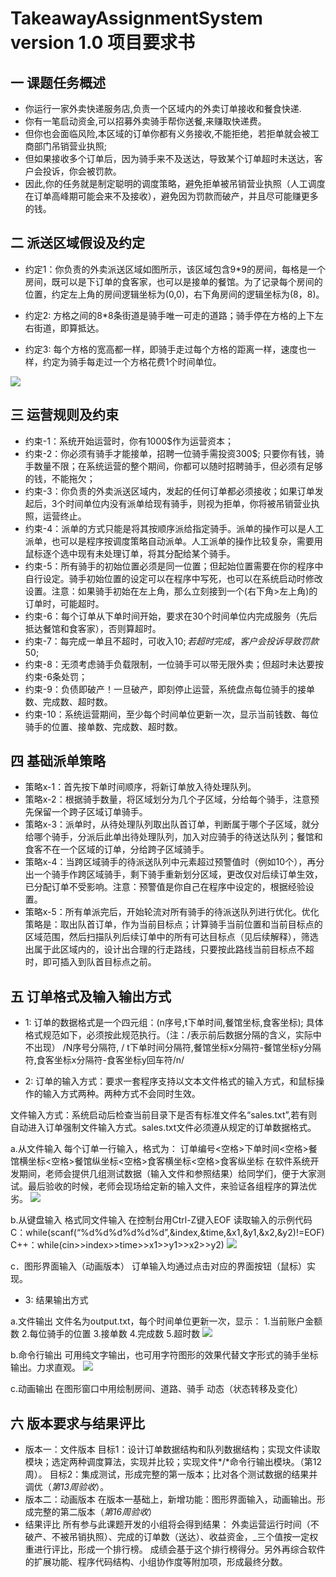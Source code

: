# TakeawayAssignmentSystem version 1.0 项目要求书

## 一 课题任务概述
* 你运行一家外卖快递服务店,负责一个区域内的外卖订单接收和餐食快递.
* 你有一笔启动资金,可以招募外卖骑手帮你送餐,来赚取快递费。
* 但你也会面临风险,本区域的订单你都有义务接收,不能拒绝，若拒单就会被工商部门吊销营业执照;
* 但如果接收多个订单后，因为骑手来不及送达，导致某个订单超时未送达，客户会投诉，你会被罚款。
* 因此,你的任务就是制定聪明的调度策略，避免拒单被吊销营业执照（人工调度在订单高峰期可能会来不及接收），避免因为罚款而破产，并且尽可能赚更多的钱。

## 二 派送区域假设及约定
* 约定1：你负责的外卖派送区域如图所示，该区域包含9*9的房间，每格是一个房间，既可以是下订单的食客家，也可以是接单的餐馆。为了记录每个房间的位置，约定左上角的房间逻辑坐标为(0,0)，右下角房间的逻辑坐标为(8，8)。

* 约定2: 方格之间的8*8条街道是骑手唯一可走的道路；骑手停在方格的上下左右街道，即算抵达。

* 约定3: 每个方格的宽高都一样，即骑手走过每个方格的距离一样，速度也一样，约定为骑手每走过一个方格花费1个时间单位。

![](https://ws2.sinaimg.cn/large/006tNc79ly1g2bi8xy4paj30da0c6jt0.jpg)

## 三 运营规则及约束
* 约束-1：系统开始运营时，你有1000$作为运营资本；
* 约束-2：你必须有骑手才能接单，招聘一位骑手需投资300$; 只要你有钱，骑手数量不限；在系统运营的整个期间，你都可以随时招聘骑手，但必须有足够的钱，不能拖欠；
* 约束-3：你负责的外卖派送区域内，发起的任何订单都必须接收；如果订单发起后，3个时间单位内没有派单给现有骑手，则视为拒单，你将被吊销营业执照，运营终止。
* 约束-4：派单的方式只能是将其按顺序派给指定骑手。派单的操作可以是人工派单，也可以是程序按调度策略自动派单。人工派单的操作比较复杂，需要用鼠标逐个选中现有未处理订单，将其分配给某个骑手。
* 约束-5：所有骑手的初始位置必须是同一位置；但起始位置需要在你的程序中自行设定。骑手初始位置的设定可以在程序中写死，也可以在系统启动时修改设置。注意：如果骑手初始在左上角，那么立刻接到一个(右下角>左上角)的订单时，可能超时。
* 约束-6：每个订单从下单时间开始，要求在30个时间单位内完成服务（先后抵达餐馆和食客家），否则算超时。
* 约束-7：每完成一单且不超时，可收入10$; 若超时完成，客户会投诉导致罚款50$;
* 约束-8：无须考虑骑手负载限制，一位骑手可以带无限外卖；但超时未达要按约束-6条处罚；
* 约束-9：负债即破产！一旦破产，即刻停止运营，系统盘点每位骑手的接单数、完成数、超时数。
* 约束-10：系统运营期间，至少每个时间单位更新一次，显示当前钱数、每位骑手的位置、接单数、完成数、超时数。

## 四 基础派单策略
* 策略x-1：首先按下单时间顺序，将新订单放入待处理队列。
* 策略x-2：根据骑手数量，将区域划分为几个子区域，分给每个骑手，注意预先保留一个跨子区域订单骑手。
* 策略x-3：派单时，从待处理队列取出队首订单，判断属于哪个子区域，就分给哪个骑手，分派后此单出待处理队列，加入对应骑手的待送达队列；餐馆和食客不在一个区域的订单，分给跨子区域骑手。
* 策略x-4：当跨区域骑手的待派送队列中元素超过预警值时（例如10个），再分出一个骑手作跨区域骑手，剩下骑手重新划分区域，更改仅对后续订单生效，已分配订单不受影响。注意：预警值是你自己在程序中设定的，根据经验设置。
* 策略x-5：所有单派完后，开始轮流对所有骑手的待派送队列进行优化。优化策略是：取出队首订单，作为当前目标点；计算骑手当前位置和当前目标点的区域范围，然后扫描队列后续订单中的所有可达目标点（见后续解释），筛选出属于此区域内的，设计出合理的行走路线，只要按此路线当前目标点不超时，即可插入到队首目标点之前。

## 五 订单格式及输入输出方式
* 1: 订单的数据格式是一个四元组：(n序号,t下单时间,餐馆坐标,食客坐标);
具体格式规范如下，必须按此规范执行。（注：/表示前后数据分隔的含义，实际中不出现）
/N序号分隔符, / t下单时间分隔符,餐馆坐标x分隔符-餐馆坐标y分隔符,食客坐标x分隔符-食客坐标y回车符/n/

* 2: 订单的输入方式：要求一套程序支持以文本文件格式的输入方式，和鼠标操作的输入方式两种。两种方式不会同时生效。

文件输入方式：系统启动后检查当前目录下是否有标准文件名“sales.txt”,若有则自动进入订单强制文件输入方式。sales.txt文件必须遵从规定的订单数据格式。

a.从文件输入
每个订单一行输入，格式为：
订单编号<空格>下单时间<空格>餐馆横坐标<空格>餐馆纵坐标<空格>食客横坐标<空格>食客纵坐标
在软件系统开发期间，老师会提供几组测试数据（输入文件和参照结果）给同学们，便于大家测试。最后验收的时候，老师会现场给定新的输入文件，来验证各组程序的算法优劣。
![](https://ws2.sinaimg.cn/large/006tNc79ly1g2bi31udfjj30y00iatau.jpg)

b.从键盘输入
格式同文件输入
在控制台用Ctrl-Z键入EOF
读取输入的示例代码
C：while(scanf(“%d%d%d%d%d%d”,&index,&time,&x1,&y1,&x2,&y2)!=EOF)
C++：while(cin>>index>>time>>x1>>y1>>x2>>y2)
![](https://ws1.sinaimg.cn/large/006tNc79ly1g2bi323tfhj30y00hqq3l.jpg)

c．图形界面输入（动画版本）
订单输入均通过点击对应的界面按钮（鼠标）实现。

* 3: 结果输出方式

a.文件输出
文件名为output.txt，每个时间单位更新一次，显示：
1.当前账户金额数
2.每位骑手的位置
3.接单数
4.完成数
5.超时数 
![](https://ws2.sinaimg.cn/large/006tNc79ly1g2bi32c00tj30y00iagq6.jpg)

b.命令行输出
可用纯文字输出，也可用字符图形的效果代替文字形式的骑手坐标输出。力求直观。
![](https://ws2.sinaimg.cn/large/006tNc79ly1g2bi31yr5ij30y00i80uf.jpg)

c.动画输出
在图形窗口中用绘制房间、道路、骑手
动态（状态转移及变化）

## 六 版本要求与结果评比
* 版本一：文件版本
目标1：设计订单数据结构和队列数据结构；实现文件读取模块；选定两种调度算法，实现并比较；实现文件*/*命令行输出模块。（第12周）。
目标2：集成测试，形成完整的第一版本；比对各个测试数据的结果并调优（*第13周验收*）。
* 版本二：动画版本
在版本一基础上，新增功能：图形界面输入，动画输出。形成完整的第二版本（*第16周验收*）
* 结果评比
所有参与此课题开发的小组将会得到结果：
外卖运营运行时间（不破产、不被吊销执照）、完成的订单数（送达）、收益资金，_三个值按一定权重进行评比，形成一个排行榜。
成绩会基于这个排行榜得分。另外再综合软件的扩展功能、程序代码结构、小组协作度等附加项，形成最终分数。
